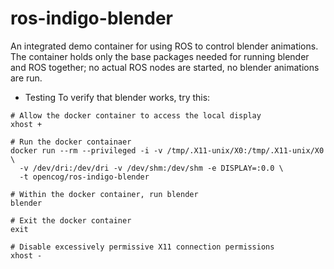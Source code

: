 ros-indigo-blender
==================

An integrated demo container for using ROS to control blender animations.
The container holds only the base packages needed for running blender
and ROS together; no actual ROS nodes are started, no blender animations
are run.

* Testing
To verify that blender works, try this:
```
# Allow the docker container to access the local display
xhost +

# Run the docker containaer
docker run --rm --privileged -i -v /tmp/.X11-unix/X0:/tmp/.X11-unix/X0 \
  -v /dev/dri:/dev/dri -v /dev/shm:/dev/shm -e DISPLAY=:0.0 \
  -t opencog/ros-indigo-blender 

# Within the docker container, run blender
blender

# Exit the docker container
exit

# Disable excessively permissive X11 connection permissions
xhost -
```

